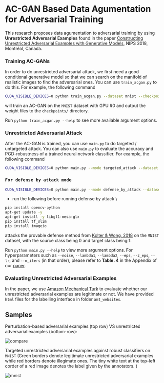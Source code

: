 # AC-GAN Based Data Agumentation for Adversarial Training

This research proposes data agumentation to adversarial training by using **Unrestricted Adversarial Examples** found in the paper [Constructing Unrestricted Adversarial Examples with Generative Models](https://arxiv.org/abs/1805.07894), NIPS 2018, Montréal, Canada.  

### Training AC-GANs

In order to do unrestricted adversarial attack, we first need a good conditional generative model so that we can search on the manifold of realistic images to find the adversarial ones. You can use `train_acgan.py` to do this. For example, the following command

```bash
CUDA_VISIBLE_DEVICES=0 python train_acgan.py --dataset mnist --checkpoint_dir checkpoints/
```

will train an AC-GAN on the `MNIST` dataset with GPU #0 and output the weight files to the `checkpoints/` directory. 

Run `python train_acgan.py --help` to see more available argument options.

### Unrestricted Adversarial Attack

After the AC-GAN is trained, you can use `main.py` to do targeted / untargeted attack. You can also use `main.py` to evaluate the accuracy and PGD-robustness of a trained neural network classifier. For example, the following command

```bash
CUDA_VISIBLE_DEVICES=0 python main.py --mode targeted_attack --dataset mnist --classifier zico --source 0 --target 1
```

### `For defense by attack mode`
```bash
CUDA_VISIBLE_DEVICES=0 python main.py --mode defense_by_attack --dataset mnist --classifier zico
```

* run the following before running defense by attack \
```bash
pip install opencv-python
apt-get update -y
apt-get install -y libgl1-mesa-glx
pip install tf_slim
pip install imageio
```
attacks the provable defense method from [Kolter & Wong, 2018](https://arxiv.org/pdf/1711.00851.pdf) on the `MNIST` dataset, with the source class being 0 and target class being 1. 

Run `python main.py --help` to view more argument options. For hyperparameters such as `--noise`, `--lambda1`, `--lambda2`, `--eps`,  `--z_eps`, `--lr`, and `--n_iters` (in that order), please refer to **Table. 4** in the Appendix of our [paper](https://arxiv.org/pdf/1805.07894.pdf). 

### Evaluating Unrestricted Adversarial Examples

In the paper, we use [Amazon Mechanical Turk](https://www.mturk.com/) to evaluate whether our unrestricted adversarial examples are legitimate or not. We have provided `html` files for the labelling interface in folder `amt_websites`.


## Samples

 Perturbation-based adversarial examples (top row) VS unrestricted adversarial examples (bottom-row):

![compare](assets/imgs/compare_adv_imgs.png)

Targeted unrestricted adversarial examples against robust classifiers on `MNIST` (Green borders denote legitimate unrestricted adversarial examples while red borders denote illegimate ones. The tiny white text at the top-left corder of a red image denotes the label given by the annotators. )

![mnist](assets/imgs/mnist_madry_adv_targeted_large_plot.jpg)

